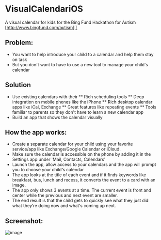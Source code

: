 VisualCalendariOS
=================

A visual calendar for kids for the Bing Fund Hackathon for Autism [http://www.bingfund.com/autism][]

## Problem:
* You want to help introduce your child to a calendar and help them stay on task
* But you don't want to have to use a new tool to manage your child's calendar

## Solution
* Use existing calendars with their
** Rich scheduling tools
** Deep integration on mobile phones like the iPhone
** Rich desktop calendar apps like iCal, Exchange
** Great features like repeating events
** Tools familiar to parents so they don't have to learn a new calendar app
* Build an app that shows the calendar visually

## How the app works:
* Create a separate calendar for your child using your favorite service/app like Exchange/Google Calendar or iCloud.
* Make sure the calendar is accessible on the phone by adding it in the Settings app under 'Mail, Contacts, Calendars'
* Launch the app, allow access to your calendars and the app will prompt you to choose your child's calendar
* The app looks at the title of each event and if it finds keywords like breakfast, bus, lunch and recess, it converts the event to a card with an image.
* The app only shows 3 events at a time. The current event is front and center while the previous and next event are smaller.
* The end result is that the child gets to quickly see what they just did what they're doing now and what's coming up next.

## Screenshot:
![image][]

  [image]: http://visual-calendar.s3.amazonaws.com/screenshot.png "VisualCalendar"
